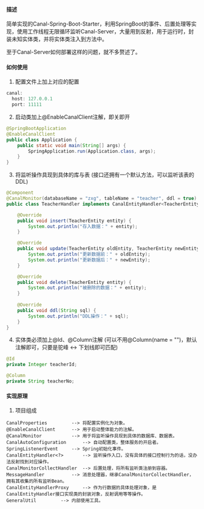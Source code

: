 #### 描述

  简单实现的Canal-Spring-Boot-Starter，利用SpringBoot的事件、后置处理等实现，使用工作线程无限循环监听Canal-Server，大量用到反射，用于运行时，封装未知实体类，并将实体类注入到方法中。

  至于Canal-Server如何部署这样的问题，就不多赘述了。





#### 如何使用

1. 配置文件上加上对应的配置

```java
canal:
  host: 127.0.0.1
  port: 11111
```

2. 启动类加上@EnableCanalClient注解，即关即开

```java
@SpringBootApplication
@EnableCanalClient
public class Application {
    public static void main(String[] args) {
        SpringApplication.run(Application.class, args);
    }
}
```

3. 将监听操作具现到具体的库与表 (接口还拥有一个默认方法，可以监听该表的DDL)

```java
@Component
@CanalMonitor(databaseName = "zxg", tableName = "teacher", ddl = true)
public class TeacherHandler implements CanalEntityHandler<TeacherEntity> {

    @Override
    public void insert(TeacherEntity entity) {
        System.out.println("存入数据：" + entity);
    }

    @Override
    public void update(TeacherEntity oldEntity, TeacherEntity newEntity) {
        System.out.println("更新数据前：" + oldEntity);
        System.out.println("更新数据后：" + newEntity);
    }

    @Override
    public void delete(TeacherEntity entity) {
        System.out.println("被删除的数据：" + entity);
    }
    
    @Override
    public void ddl(String sql) {
        System.out.println("DDL操作：" + sql);
    }
}
```

4. 实体类必须加上@Id、@Column注解 (可以不用@Column(name = "")，默认注解即可，只要是驼峰 <-> 下划线即可匹配)

```java
@Id
private Integer teacherId;

@Column
private String teacherNo;
```





#### 实现原理

1. 项目组成

```
CanalProperties			--> 将配置实例化为对象。
@EnableCanalClient 		--> 用于启动整体能力的注解。
@CanalMonitor  	   		--> 用于将监听操作具现到具体的数据库、数据表。
CanalAutoConfiguration  	--> 自动配置类，整体服务的开启者。
SpringListenerEvent		--> Spring初始化事件。
CanalEntityHandler<?>		--> 监听操作入口，没有具体的接口控制行为的话，没办法反射找到对应操作。
CanalMonitorCollectHandler	--> 后置处理，将所有监听类注册到容器。
MessageHandler			--> 消息处理器，继承CanalMonitorCollectHandler，拥有其收集的所有监听Bean。
CanalEntityHandlerProxy		--> 作为行数据的具体处理对象，是CanalEntityHandler接口实现类的封装对象，反射调用等等操作。
GeneralUtil			--> 内部使用工具。
```







